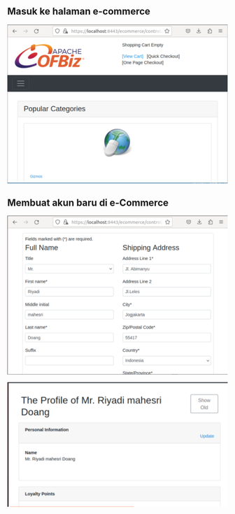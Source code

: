 ## Masuk ke halaman e-commerce

![masuk ke halaman e-Commerce](06.login-ecommerce.PNG)

## Membuat akun baru di e-Commerce

![Membuat akun di Ecommerce](07.membuat-Akun-Ecommerce.PNG)

![Membuat akun di Ecommerce-2](08.membuat-Akun-Ecommerce-2.PNG)